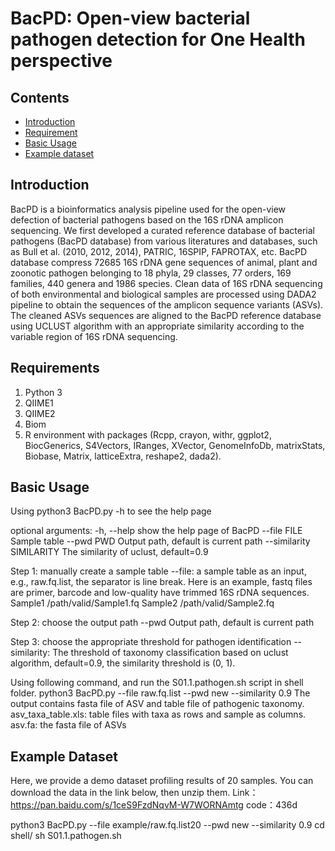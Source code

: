 # BacPD: Open-view bacterial pathogen detection for One Health perspective

## Contents

- [Introduction](#introduction)
- [Requirement](#requirement)
- [Basic Usage](#basic-usage)
- [Example dataset](#example-dataset)

## Introduction

BacPD is a bioinformatics analysis pipeline used for the open-view defection of bacterial pathogens based on the 16S rDNA amplicon sequencing. We first developed a curated reference database of bacterial pathogens (BacPD database) from various literatures and databases, such as Bull et al. (2010, 2012, 2014), PATRIC, 16SPIP, FAPROTAX, etc. BacPD database compress 72685 16S rDNA gene sequences of animal, plant and zoonotic pathogen belonging to 18 phyla, 29 classes, 77 orders, 169 families, 440 genera and 1986 species. Clean data of 16S rDNA sequencing of both environmental and biological samples are processed using DADA2 pipeline to obtain the sequences of the amplicon sequence variants (ASVs). The cleaned ASVs sequences are aligned to the BacPD reference database using UCLUST algorithm with an appropriate similarity according to the variable region of 16S rDNA sequencing.

## Requirements

1.	Python 3
2.	QIIME1
3.	QIIME2
4.	Biom
5.	R environment with packages (Rcpp, crayon, withr, ggplot2, BiocGenerics, S4Vectors, IRanges, XVector, GenomeInfoDb, matrixStats, Biobase, Matrix, latticeExtra, reshape2, dada2).

## Basic Usage

Using python3 BacPD.py -h to see the help page

optional arguments:
  -h, --help	show the help page of BacPD
  --file FILE	Sample table
  --pwd PWD 	Output path, default is current path
  --similarity SIMILARITY	The similarity of uclust, default=0.9

Step 1: manually create a sample table 
--file: a sample table as an input, e.g., raw.fq.list, the separator is line break. Here is an example, fastq files are primer, barcode and low-quality have trimmed 16S rDNA sequences.
Sample1	/path/valid/Sample1.fq
Sample2	/path/valid/Sample2.fq

Step 2: choose the output path
--pwd Output path, default is current path

Step 3: choose the appropriate threshold for pathogen identification
--similarity: The threshold of taxonomy classification based on uclust algorithm, default=0.9, the similarity threshold is (0, 1).

Using following command, and run the S01.1.pathogen.sh script in shell folder. 
python3 BacPD.py --file raw.fq.list --pwd new --similarity 0.9
The output contains fasta file of ASV and table file of pathogenic taxonomy.
asv_taxa_table.xls: table files with taxa as rows and sample as columns.
asv.fa: the fasta file of ASVs

## Example Dataset

Here, we provide a demo dataset profiling results of 20 samples.
You can download the data in the link below, then unzip them.
Link：https://pan.baidu.com/s/1ceS9FzdNqvM-W7WORNAmtg code：436d 

python3 BacPD.py --file example/raw.fq.list20 --pwd new --similarity 0.9
cd shell/
sh S01.1.pathogen.sh

